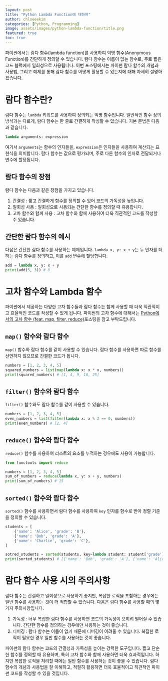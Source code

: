 ```yaml
---
layout: post
title: "Python Lambda Function에 대하여"
author: chloeeekim
categories: [Python, Programming]
image: assets/images/python-lambda-function/title.png
featured: true
toc: true
---
```


파이썬에서는 람다 함수(lambda function)를 사용하여 익명 함수(Anonymous Function)를 간단하게 정의할 수 있습니다. 람다 함수는 이름이 없는 함수로, 주로 짧은 코드 블럭에서 일회성으로 사용됩니다. 이번 포스팅에서는 파이썬 람다 함수의 개념과 사용법, 그리고 예제를 통해 람다 함수를 어떻게 활용할 수 있는지에 대해 자세히 설명하겠습니다.

# 람다 함수란?

람다 함수는 `lambda` 키워드를 사용하여 정의되는 익명 함수입니다. 일반적인 함수 정의 방식과는 다르게, 람다 함수는 한 줄로 간결하게 작성할 수 있습니다. 기본 문법은 다음과 같습니다.

```python
lambda arguments: expression
```

여기서 `arguments`는 함수의 인자들을, `expression`은 인자들을 사용하여 계산되는 표현식을 의미합니다. 람다 함수는 값으로 평가되며, 주로 다른 함수의 인자로 전달되거나 변수에 할당됩니다.

## 람다 함수의 장점

람다 함수는 다음과 같은 장점을 가지고 있습니다.

1. 간결성 : 짧고 간결하게 함수를 정의할 수 있어 코드의 가독성을 높입니다.
2. 일회성 사용 : 일회성으로 사용되는 간단한 함수를 정의할 때 유용합니다.
3. 고차 함수와 함께 사용 : 고차 함수와 함께 사용하여 더욱 직관적인 코드를 작성할 수 있습니다.

## 간단한 람다 함수의 예시

다음은 간단한 람다 함수를 사용하는 예제입니다. `lambda x, y: x + y`는 두 인자를 더하는 람다 함수를 정의하고, 이를 `add` 변수에 할당합니다.

```python
add = lambda x, y: x + y
print(add(5, 3)) # 8
```

# 고차 함수와 Lambda 함수

파이썬에서 제공하는 다양한 고차 함수들과 람다 함수는 함께 사용할 때 더욱 직관적이고 효율적인 코드를 작성할 수 있게 됩니다. 파이썬의 고차 함수에 대해서는 <a href="https://chloeeekim.github.io/python-higher-order-function/" target="_blank">Python에서의 고차 함수 (feat. map, filter, reduce)</a>포스팅을 참고 부탁드립니다.

## `map()` 함수와 람다 함수

`map()` 함수와 람다 함수를 같이 사용할 수 있습니다. 람다 함수를 사용하면 따로 함수를 선언하지 않으므로 간결한 코드가 됩니다.

```python
numbers = [1, 2, 3, 4, 5]
squared_numbers = list(map(lambda x: x * x, numbers))
print(squared_numbers) # [1, 4, 9, 16, 25]
```

## `filter()` 함수와 람다 함수

`filter()` 함수와도 람다 함수를 같이 사용할 수 있습니다.

```python
numbers = [1, 2, 3, 4, 5]
even_numbers = list(filter(lambda x: x % 2 == 0, numbers))
print(even_numbers) # [2, 4]
```

## `reduce()` 함수와 람다 함수

`reduce()` 함수를 사용하여 리스트의 요소를 누적하는 경우에도 사용이 가능합니다.

```python
from functools import reduce

numbers = [1, 2, 3, 4, 5]
sum_of_numbers = reduce(lambda x, y: x + y, numbers)
print(sum_of_numbers) # 15
```

## `sorted()` 함수와 람다 함수

`sorted()` 함수를 사용하면서 람다 함수를 사용하여 `key` 인자를 함수로 받아 정렬 기준을 정의할 수 있습니다.

```python
students = [
    {'name': 'Alice', 'grade': 'B'},
    {'name': 'Bob', 'grade': 'A'},
    {'name': 'Charlie', 'grade': 'C'},
]

sotred_students = sorted(students, key=lambda student: student['grade'])
print(sorted_students) # [{'name': 'Bob', 'grade': 'A'}, {'name': 'Alice', 'grade': 'B'}, {'name': 'Charlie', 'grade': 'C'}]
```

# 람다 함수 사용 시의 주의사항

람다 함수는 간결하고 일회성으로 사용하기 좋지만, 복잡한 로직을 포함하는 경우에는 일반 함수를 사용하는 것이 더 적합할 수 있습니다. 다음은 람다 함수를 사용할 때의 몇 가지 주의사항입니다.

1. 가독성 : 너무 복잡한 람다 함수를 사용하면 코드의 가독성이 오히려 떨어질 수 있습니다. 간단한 함수를 정의하는 경우에만 사용하는 것이 좋습니다.
2. 디버깅 : 람다 함수는 이름이 없기 때문에 디버깅이 어려울 수 있습니다. 복잡한 로직이 필요한 경우 일반 함수를 사용하는 것이 좋습니다.

파이썬의 람다 함수는 코드의 간결성과 가독성을 높이는 강력한 도구입니다. 짧고 단순한 함수를 정의할 때 유용하며, 특히 고차 함수와 함께 사용하면 더욱 효과적입니다. 하지만 복잡한 로직을 처리할 때에는 일반 함수를 사용하는 것이 좋을 수 있습니다. 람다 함수의 개념과 사용법을 잘 이해하고, 적절히 활용하면 더욱 효율적이고 직관적인 파이썬 코드를 작성할 수 있을 것입니다.
